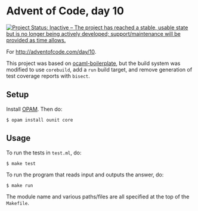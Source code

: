 # Advent of Code, day 10

[![Project Status: Inactive – The project has reached a stable, usable state but is no longer being actively developed; support/maintenance will be provided as time allows.](http://www.repostatus.org/badges/latest/inactive.svg)](http://www.repostatus.org/#inactive)

For http://adventofcode.com/day/10.

This project was based on [ocaml-boilerplate](https://github.com/yuanqing/ocaml-boilerplate), but the build system was modified to use `corebuild`, add a `run` build target, and remove generation of test coverage reports with `bisect`.

## Setup

Install [OPAM](https://opam.ocaml.org/doc/Install.html). Then do:

```
$ opam install ounit core
```

## Usage

To run the tests in `test.ml`, do:

```
$ make test
```

To run the program that reads input and outputs the answer, do:

```
$ make run
```

The module name and various paths/files are all specified at the top of the `Makefile`.

